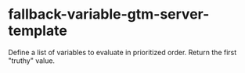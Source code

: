 # fallback-variable-gtm-server-template
Define a list of variables to evaluate in prioritized order. Return the first "truthy" value.
